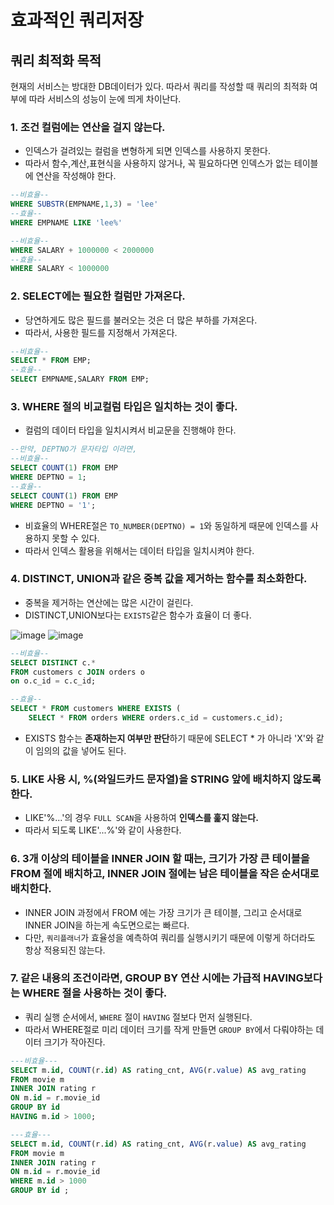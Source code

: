 # 효과적인 쿼리저장

## 쿼리 최적화 목적
현재의 서비스는 방대한 DB데이터가 있다. 따라서 쿼리를 작성할 때 쿼리의 최적화 여부에 따라 서비스의 성능이 눈에 띄게 차이난다.



### 1. 조건 컬럼에는 연산을 걸지 않는다.
* 인덱스가 걸려있는 컬럼을 변형하게 되면 인덱스를 사용하지 못한다.
* 따라서 함수,계산,표현식을 사용하지 않거나, 꼭 필요하다면 인덱스가 없는 테이블에 연산을 작성해야 한다.

```SQL
--비효율--
WHERE SUBSTR(EMPNAME,1,3) = 'lee'
--효율--
WHERE EMPNAME LIKE 'lee%'
```

```SQL
--비효율--
WHERE SALARY + 1000000 < 2000000
--효율--
WHERE SALARY < 1000000
```


### 2. SELECT에는 필요한 컬럼만 가져온다.
* 당연하게도 많은 필드를 불러오는 것은 더 많은 부하를 가져온다.
* 따라서, 사용한 필드를 지정해서 가져온다.

```SQL
--비효율--
SELECT * FROM EMP;
--효율--
SELECT EMPNAME,SALARY FROM EMP;
```


### 3. WHERE 절의 비교컬럼 타입은 일치하는 것이 좋다.
* 컬럼의 데이터 타입을 일치시켜서 비교문을 진행해야 한다.

```SQL
--만약, DEPTNO가 문자타입 이라면,
--비효율--
SELECT COUNT(1) FROM EMP
WHERE DEPTNO = 1;
--효율--
SELECT COUNT(1) FROM EMP
WHERE DEPTNO = '1';
```
* 비효율의 WHERE절은 `TO_NUMBER(DEPTNO) = 1`와 동일하게 때문에 인덱스를 사용하지 못할 수 있다.
* 따라서 인덱스 활용을 위해서는 데이터 타입을 일치시켜야 한다.



### 4. DISTINCT, UNION과 같은 중복 값을 제거하는 함수를 최소화한다.
* 중복을 제거하는 연산에는 많은 시간이 걸린다.
* DISTINCT,UNION보다는 `EXISTS`같은 함수가 효율이 더 좋다.

![image](https://user-images.githubusercontent.com/36829127/170807900-45667fd5-680c-4f57-b72f-8ccee405e204.png)
![image](https://user-images.githubusercontent.com/36829127/170807923-ede5288c-2e7f-4553-9fc3-96c3e323dd7a.png)

```SQL
--비효율--
SELECT DISTINCT c.*
FROM customers c JOIN orders o
on o.c_id = c.c_id;

--효율--
SELECT * FROM customers WHERE EXISTS (
    SELECT * FROM orders WHERE orders.c_id = customers.c_id);
```
* EXISTS 함수는 **존재하는지 여부만 판단**하기 때문에 SELECT \* 가 아니라 'X'와 같이 임의의 값을 넣어도 된다.


### 5. LIKE 사용 시, %(와일드카드 문자열)을 STRING 앞에 배치하지 않도록 한다.
* LIKE'%...'의 경우 `FULL SCAN`을 사용하여 **인덱스를 훑지 않는다.**
* 따라서 되도록 LIKE'...%'와 같이 사용한다.

### 6. 3개 이상의 테이블을 INNER JOIN 할 때는, 크기가 가장 큰 테이블을 FROM 절에 배치하고, INNER JOIN 절에는 남은 테이블을 작은 순서대로 배치한다.
* INNER JOIN 과정에서 FROM 에는 가장 크기가 큰 테이블, 그리고 순서대로 INNER JOIN을 하는게 속도면으로는 빠르다.
* 다만, `쿼리플래너`가 효율성을 예측하여 쿼리를 실행시키기 때문에 이렇게 하더라도 항상 적용되진 않는다.

### 7. 같은 내용의 조건이라면, GROUP BY 연산 시에는 가급적 HAVING보다는 WHERE 절을 사용하는 것이 좋다.
* 쿼리 실행 순서에서, `WHERE` 절이 `HAVING` 절보다 먼저 실행된다. 
* 따라서 WHERE절로 미리 데이터 크기를 작게 만들면 `GROUP BY`에서 다뤄야하는 데이터 크기가 작아진다.

```SQL
---비효율---
SELECT m.id, COUNT(r.id) AS rating_cnt, AVG(r.value) AS avg_rating 
FROM movie m  
INNER JOIN rating r 
ON m.id = r.movie_id 
GROUP BY id 
HAVING m.id > 1000;

---효율---
SELECT m.id, COUNT(r.id) AS rating_cnt, AVG(r.value) AS avg_rating 
FROM movie m  
INNER JOIN rating r 
ON m.id = r.movie_id 
WHERE m.id > 1000
GROUP BY id ;
```
